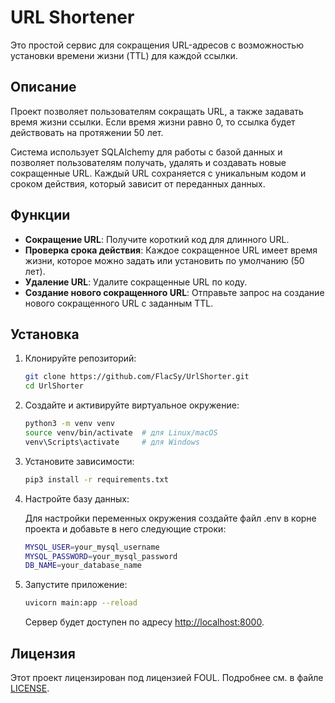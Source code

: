 # URL Shortener

Это простой сервис для сокращения URL-адресов с возможностью установки времени жизни (TTL) для каждой ссылки.

## Описание

Проект позволяет пользователям сокращать URL, а также задавать время жизни ссылки. Если время жизни равно 0, то ссылка будет действовать на протяжении 50 лет.

Система использует SQLAlchemy для работы с базой данных и позволяет пользователям получать, удалять и создавать новые сокращенные URL. Каждый URL сохраняется с уникальным кодом и сроком действия, который зависит от переданных данных.

## Функции

- **Сокращение URL**: Получите короткий код для длинного URL.
- **Проверка срока действия**: Каждое сокращенное URL имеет время жизни, которое можно задать или установить по умолчанию (50 лет).
- **Удаление URL**: Удалите сокращенные URL по коду.
- **Создание нового сокращенного URL**: Отправьте запрос на создание нового сокращенного URL с заданным TTL.

## Установка

1. Клонируйте репозиторий:

   ```bash
   git clone https://github.com/FlacSy/UrlShorter.git
   cd UrlShorter
   ```

2. Создайте и активируйте виртуальное окружение:

   ```bash
   python3 -m venv venv
   source venv/bin/activate  # для Linux/macOS
   venv\Scripts\activate     # для Windows
   ```

3. Установите зависимости:

   ```bash
   pip3 install -r requirements.txt
   ```

4. Настройте базу данных:

    Для настройки переменных окружения создайте файл .env в корне проекта и добавьте в него следующие строки:
    
    ```bash
    MYSQL_USER=your_mysql_username
    MYSQL_PASSWORD=your_mysql_password
    DB_NAME=your_database_name
    ```

5. Запустите приложение:

   ```bash
   uvicorn main:app --reload
   ```

   Сервер будет доступен по адресу [http://localhost:8000](http://localhost:8000).


## Лицензия

Этот проект лицензирован под лицензией FOUL. Подробнее см. в файле [LICENSE](LICENSE).
